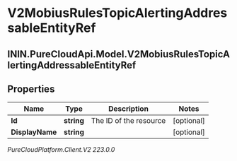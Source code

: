 # V2MobiusRulesTopicAlertingAddressableEntityRef

## ININ.PureCloudApi.Model.V2MobiusRulesTopicAlertingAddressableEntityRef

## Properties

|Name | Type | Description | Notes|
|------------ | ------------- | ------------- | -------------|
| **Id** | **string** | The ID of the resource | [optional] |
| **DisplayName** | **string** |  | [optional] |



_PureCloudPlatform.Client.V2 223.0.0_
